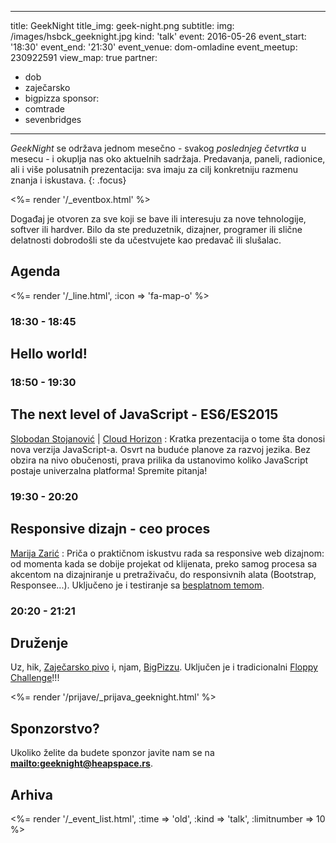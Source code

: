 ---
title: GeekNight
title_img: geek-night.png
subtitle:
img: /images/hsbck_geeknight.jpg
kind: 'talk'
event: 2016-05-26
event_start: '18:30'
event_end: '21:30'
event_venue: dom-omladine
event_meetup: 230922591
view_map: true
partner:
  - dob
  - zaječarsko
  - bigpizza
sponsor:
  - comtrade
  - sevenbridges
----------------

_GeekNight_ se održava jednom mesečno - svakog _poslednjeg četvrtka_ u mesecu -
i okuplja nas oko aktuelnih sadržaja. Predavanja, paneli, radionice,
ali i više polusatnih prezentacija: sva imaju za cilj konkretniju razmenu znanja
i iskustava.
{: .focus}

<%= render '/_eventbox.html' %>

Događaj je otvoren za sve koji se bave ili interesuju za nove tehnologije,
softver ili hardver. Bilo da ste preduzetnik, dizajner, programer ili slične
delatnosti dobrodošli ste da učestvujete kao predavač ili slušalac.

## Agenda

<div class="agenda" markdown="1">
<%= render '/_line.html', :icon => 'fa-map-o' %>

### 18:30 - 18:45

## Hello world!

### 18:50 - 19:30

## The next level of JavaScript - ES6/ES2015

[Slobodan Stojanović](https://github.com/stojanovic) | [Cloud Horizon](http://cloudhorizon.com/)
: Kratka prezentacija o tome šta donosi nova verzija JavaScript-a. Osvrt
  na buduće planove za razvoj jezika. Bez obzira na nivo obučenosti,
  prava prilika da ustanovimo koliko JavaScript postaje
  univerzalna platforma! Spremite pitanja!

### 19:30 - 20:20

## Responsive dizajn - ceo proces

[Marija Zarić](http://www.marijazaric.com/)
: Priča o praktičnom iskustvu rada sa responsive web dizajnom: od momenta
  kada se dobije projekat od klijenata, preko samog procesa sa akcentom na
  dizajniranje u pretraživaču, do responsivnih alata (Bootstrap, Responsee...).
  Uključeno je i testiranje sa [besplatnom temom](http://gridgum.com/theme-preview/new-wave-portfolio-theme/).

### 20:20 - 21:21

## Druženje

Uz, hik, [Zaječarsko pivo](http://zajecarskopivo.com/) i, njam, [BigPizzu](http://bigpizza.rs).
Uključen je i tradicionalni [Floppy Challenge](http://heapspace.rs/fun/floppy-challenge/)!!!

</div>


<%= render '/prijave/_prijava_geeknight.html' %>

## Sponzorstvo?

Ukoliko želite da budete sponzor javite nam se na **<mailto:geeknight@heapspace.rs>**.


## Arhiva

<%= render '/_event_list.html', :time => 'old', :kind => 'talk',  :limitnumber => 10 %>

